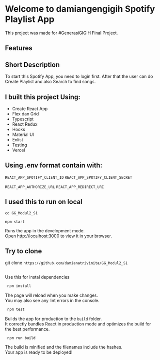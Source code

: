 # Welcome to damiangengigih Spotify Playlist App

This project was made for #GenerasiGIGIH Final Project. 

## Features
## Short Description
To start this Spotify App, you need to login first. After that the user can do Create Playlist and also Search to find songs.

## I built this project Using:

* Create React App
* Flex dan Grid
* Typescript
* React Redux
* Hooks
* Material UI 
* Enlist
* Testing
* Vercel  

## Using .env format contain with:

`REACT_APP_SPOTIFY_CLIENT_ID`
`REACT_APP_SPOTIFY_CLIENT_SECRET`

`REACT_APP_AUTHORIZE_URL`
`REACT_APP_REDIRECT_URI`

## I used this to run on local

`cd GG_Modul2_S1`

`npm start`

Runs the app in the development mode.\
Open [http://localhost:3000](http://localhost:3000) to view it in your browser.

## Try to clone

git clone `https://github.com/damianatrivinita/GG_Modul2_S1`

## 

Use this for instal dependencies

```bash
 npm install
```

The page will reload when you make changes.\
You may also see any lint errors in the console.

```bash
 npm test
```

Builds the app for production to the `build` folder.\
It correctly bundles React in production mode and optimizes the build for the best performance.

```bash
 npm run build
```


The build is minified and the filenames include the hashes.\
Your app is ready to be deployed!


